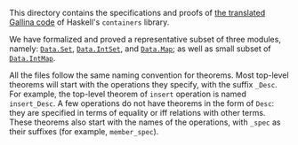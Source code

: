 This directory contains the specifications and proofs of [the
translated Gallina code](../lib) of Haskell's `containers` library.

We have formalized and proved a representative subset of three
modules, namely: [`Data.Set`](SetProofs.v),
[`Data.IntSet`](IntSetProofs.v), and [`Data.Map`](MapProofs/); as well
as small subset of [`Data.IntMap`](IntMapProofs.v).

All the files follow the same naming convention for theorems.  Most
top-level theorems will start with the operations they specify, with
the suffix `_Desc`. For example, the top-level theorem of `insert`
operation is named `insert_Desc`. A few operations do not have
theorems in the form of `Desc`: they are specified in terms of
equality or iff relations with other terms. These theorems also start
with the names of the operations, with `_spec` as their suffixes (for
example, `member_spec`).
